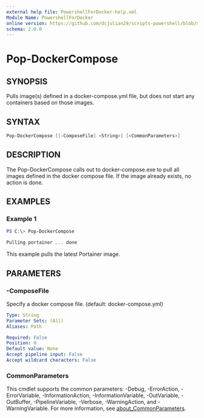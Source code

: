 ```yaml
---
external help file: PowershellForDocker-help.xml
Module Name: PowershellForDocker
online version: https://github.com/dcjulian29/scripts-powershell/blob/main/Modules/PowershellForDocker/docs/Pop-DockerCompose.md
schema: 2.0.0
---
```


# Pop-DockerCompose

## SYNOPSIS

Pulls image(s) defined in a docker-compose.yml file, but does not start any containers based on those images.

## SYNTAX

```powershell
Pop-DockerCompose [[-ComposeFile] <String>] [<CommonParameters>]
```

## DESCRIPTION

The Pop-DockerCompose calls out to docker-compose.exe to pull all images defined in the docker compose file. If the image already exists, no action is done.

## EXAMPLES

### Example 1

```powershell
PS C:\> Pop-DockerCompose

Pulling portainer ... done
```

This example pulls the latest Portainer image.

## PARAMETERS

### -ComposeFile

Specify a docker compose file. (default: docker-compose.yml)

```yaml
Type: String
Parameter Sets: (All)
Aliases: Path

Required: False
Position: 0
Default value: None
Accept pipeline input: False
Accept wildcard characters: False
```

### CommonParameters

This cmdlet supports the common parameters: -Debug, -ErrorAction, -ErrorVariable, -InformationAction, -InformationVariable, -OutVariable, -OutBuffer, -PipelineVariable, -Verbose, -WarningAction, and -WarningVariable. For more information, see [about_CommonParameters](http://go.microsoft.com/fwlink/?LinkID=113216).

